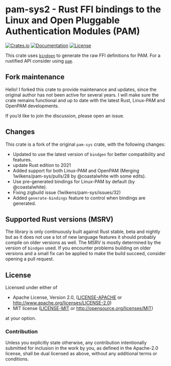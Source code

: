 # pam-sys2 - Rust FFI bindings to the Linux and Open Pluggable Authentication Modules (PAM)

[![Crates.io](https://img.shields.io/crates/v/pam-sys.svg)](https://crates.io/crates/pam-sys)
[![Documentation](https://docs.rs/pam-sys/badge.svg)](https://docs.rs/pam-sys/)
[![License](https://img.shields.io/crates/l/pam-sys.svg?branch=master)](https://travis-ci.org/1wilkens/pam-sys)

This crate uses [`bindgen`](https://github.com/rust-lang/rust-bindgen) to generate the raw FFI
definitions for PAM. For a rustified API consider using [`pam`](https://github.com/1wilkens/pam).

## Fork maintenance

Hello! I forked this crate to provide maintenance and updates, since the original author has not been active for several years. I will make sure the crate remains functional and up to date with the latest Rust, Linux-PAM and OpenPAM developments.

If you’d like to join the discussion, please open an issue.

## Changes

This crate is a fork of the original `pam-sys` crate, with the following changes:
- Updated to use the latest version of `bindgen` for better compatibility and features.
- update Rust edition to 2021
- Added support for both Linux-PAM and OpenPAM (Merging 1wilkens/pam-sys/pulls/28 by @coastalwhite with some edits).
- Use pre-generated bindings for Linux-PAM by default (by @coastalwhite).
- Fixing zigbuild issue (1wilkens/pam-sys/issues/32)
- Added `generate-bindings` feature to control when bindings are generated.

## Supported Rust versions (MSRV)
The library is only continuously built against Rust stable, beta and nightly but as it does not use
a lot of new language features it should probably compile on older versions as well. The MSRV is
mostly determined by the version of `bindgen` used. If you encounter problems building on older
versions and a small fix can be applied to make the build succeed, consider opening a pull request.

## License

Licensed under either of

 * Apache License, Version 2.0, ([LICENSE-APACHE](LICENSE-APACHE) or http://www.apache.org/licenses/LICENSE-2.0)
 * MIT license ([LICENSE-MIT](LICENSE-MIT) or http://opensource.org/licenses/MIT)

at your option.

### Contribution

Unless you explicitly state otherwise, any contribution intentionally submitted for inclusion in
the work by you, as defined in the Apache-2.0 license, shall be dual licensed as above, without any
additional terms or conditions.
